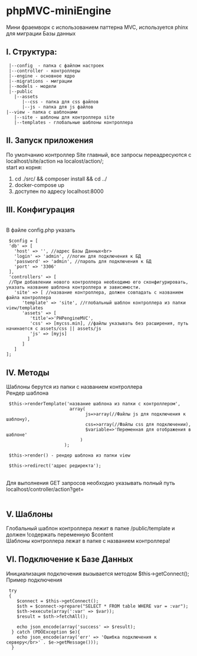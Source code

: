 # phpMVC-miniEngine
Мини фраемворк с использованием паттерна MVC, используется phinx для миграции Базы данных

## I. Структура:

     |--config  - папка с файлом настроек
     |--controller - контроллеры
     |--engine - основное ядро
     |--migrations - миграции
     |--models - модели
     |--public
       |--assets
          |--css - папка для css файлов
          |--js - папка для js файлов
    |--view - папка с шаблонами
       |--site - шаблоны для контроллера site
       |--templates - глобальные шаблоны контроллера

## II. Запуск приложения
По умолчанию контроллер Site главный, все запросы переадресуются с localhost/site/action на localost/action/;
<br>
start из корня: <br>
1. cd ./src/ && composer install && cd ../<br> 
2. docker-compose up <br> 
3. доступен по адресу localhost:8000

## III. Конфигурация
<br>В файле config.php указать

     $config = [
     'db' => [
       'host' => '', //адрес Базы Данных<br>
       'login' => 'admin', //логин для подключения к БД
       'password' => 'admin', //пароль для подключения к БД
       'port' => '3306'
     ],
     'controllers' => [
     //При добавлении нового контроллера необходимо его сконфигурировать, указать название шаблона контроллера и зависимости.
       'site' => [ //название контроллера, должен совпадать с названием файла контроллера
          'template' => 'site', //глобальный шаблон контроллера из папки view/templates
          'assets' => [
             'title'=>'PHPengineMVC',
             'css' => [mycss.min], //файлы указывать без расширения, путь начинается с assets/css || assets/js
             'js' => [myjs]
            ]
          ]
       ]
    ];

## IV. Методы
Шаблоны берутся из папки с названием контроллера<br>
Рендер шаблона<br>

     $this->renderTemplate('название шаблона из папки с контроллером', 
                            array(
                                  js=>array(//Файлы js для подключения к шаблону), 
                                  css=>array(//Файлы css для подключении), 
                                  $variable=>'Переменная для отображения в шаблоне'
                                )
                          );

     $this->render() - рендер шаблона из папки view

     $this->redirect('адрес редиректа');
<br>
Для выполнения GET запросов необходио указывать полный путь localhost/controller/action?get=<br>
<br>

## V. Шаблоны
Глобальный шаблон контроллера лежит в папке /public/template и должен !содержать переменную $content <br>
Шаблоны контроллера лежат в папке с названием контроллера!

## VI. Подключение к Базе Данных
Инициализация подключения вызывается методом $this->getConnect();
<br>
Пример подключения
     
     try
     {
        $connect = $this->getConnect();
        $sth = $connect->prepare("SELECT * FROM table WHERE var = :var");
        $sth->execute(array(':var' => $var));
        $result = $sth->fetchAll();
        
        echo json_encode(array('success' => $result);
      } catch (PDOException $e){
        echo json_encode(array('err' => 'Ошибка подключения к серверу</br>' . $e->getMessage()));
      }
